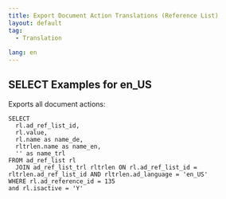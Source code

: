 ```yaml
---
title: Export Document Action Translations (Reference List)
layout: default
tag: 
  - Translation
  
lang: en
---
```


## SELECT Examples for en_US

Exports all document actions:

```
SELECT
  rl.ad_ref_list_id,  
  rl.value,
  rl.name as name_de,
  rltrlen.name as name_en,
  '' as name_trl
FROM ad_ref_list rl
  JOIN ad_ref_list_trl rltrlen ON rl.ad_ref_list_id = rltrlen.ad_ref_list_id AND rltrlen.ad_language = 'en_US'
WHERE rl.ad_reference_id = 135
and rl.isactive = 'Y'

	  
```
